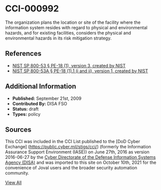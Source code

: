 # CCI-000992

The organization plans the location or site of the facility where the information system resides with regard to physical and environmental hazards, and for existing facilities, considers the physical and environmental hazards in its risk mitigation strategy.

## References ##

* [NIST SP 800-53 § PE-18 (1), version 3, created by NIST](http://csrc.nist.gov/publications/PubsSPs.html)
* [NIST SP 800-53A § PE-18 (1).1 (i and ii), version 1, created by NIST](http://csrc.nist.gov/publications/PubsSPs.html)


## Additional Information ##

* **Published:** September 21st, 2009
* **Contributed By:** DISA FSO
* **Status:** draft
* **Types:** policy

## Sources ##

This CCI was included in the CCI List published to the [DoD Cyber Exchange]
(https://public.cyber.mil/stigs/cci/) (formerly the Information Assurance Support Environment
(IASE)) on June 27th, 2016 as version 2016-06-27 by the [Cyber Directorate of the Defense 
Information Systems Agency (DISA)](https://public.cyber.mil/about-cyber/) and was imported to 
this site on October 10th, 2021 for the convenience of Joval users and the broader security automation community.

[View All](../README.md)
